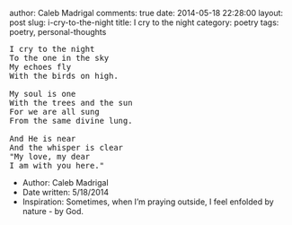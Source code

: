 author: Caleb Madrigal
comments: true
date: 2014-05-18 22:28:00
layout: post
slug: i-cry-to-the-night
title: I cry to the night
category: poetry
tags: poetry, personal-thoughts

<pre>
I cry to the night
To the one in the sky
My echoes fly
With the birds on high.

My soul is one
With the trees and the sun
For we are all sung
From the same divine lung.

And He is near
And the whisper is clear
"My love, my dear
I am with you here."
</pre>

* Author: Caleb Madrigal
* Date written: 5/18/2014
* Inspiration: Sometimes, when I’m praying outside, I feel enfolded by nature - by God.


